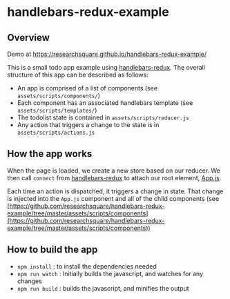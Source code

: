 # handlebars-redux-example

## Overview

Demo at https://researchsquare.github.io/handlebars-redux-example/

This is a small todo app example using [handlebars-redux](https://github.com/researchsquare/handlebars-redux). The overall structure of this app can be described as follows:
 - An app is comprised of a list of components (see `assets/scripts/components/`)
 - Each component has an associated handlebars template  (see `assets/scripts/templates/`)
 - The todolist state is contained in `assets/scripts/reducer.js`
 - Any action that triggers a change to the state is in `assets/scripts/actions.js`

## How the app works

When the page is loaded, we create a new store based on our reducer. We then call `connect` from [handlebars-redux](https://github.com/researchsquare/handlebars-redux) to attach our root element, [App.js](https://github.com/researchsquare/handlebars-redux-example/blob/master/assets/scripts/app.js).

Each time an action is dispatched, it triggers a change in state. That change is injected into the `App.js` component and all of the child components (see [https://github.com/researchsquare/handlebars-redux-example/tree/master/assets/scripts/components](https://github.com/researchsquare/handlebars-redux-example/tree/master/assets/scripts/components))

## How to build the app

 - `npm install` : to install the dependencies needed
 - `npm run watch` : Initially builds the javascript, and watches for any changes
 - `npm run build` : builds the javascript, and minifies the output


